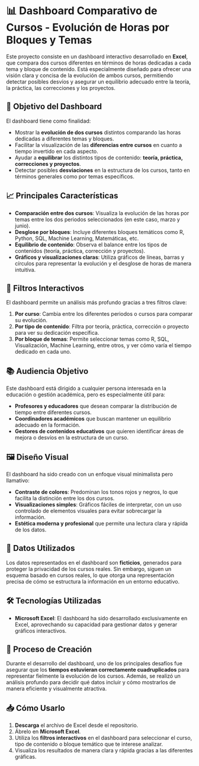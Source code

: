 # 📊 Dashboard Comparativo de Cursos - Evolución de Horas por Bloques y Temas

Este proyecto consiste en un dashboard interactivo desarrollado en **Excel**, que compara dos cursos diferentes en términos de horas dedicadas a cada tema y bloque de contenido. Está especialmente diseñado para ofrecer una visión clara y concisa de la evolución de ambos cursos, permitiendo detectar posibles desvíos y asegurar un equilibrio adecuado entre la teoría, la práctica, las correcciones y los proyectos.

## 🚀 Objetivo del Dashboard
El dashboard tiene como finalidad:
- Mostrar la **evolución de dos cursos** distintos comparando las horas dedicadas a diferentes temas y bloques.
- Facilitar la visualización de las **diferencias entre cursos** en cuanto a tiempo invertido en cada aspecto.
- Ayudar a **equilibrar** los distintos tipos de contenido: **teoría, práctica, correcciones y proyectos**.
- Detectar posibles **desviaciones** en la estructura de los cursos, tanto en términos generales como por temas específicos.

## 📈 Principales Características
- **Comparación entre dos cursos**: Visualiza la evolución de las horas por temas entre los dos periodos seleccionados (en este caso, marzo y junio).
- **Desglose por bloques**: Incluye diferentes bloques temáticos como R, Python, SQL, Machine Learning, Matemáticas, etc.
- **Equilibrio de contenido**: Observa el balance entre los tipos de contenidos (teoría, práctica, corrección y proyectos).
- **Gráficos y visualizaciones claras**: Utiliza gráficos de líneas, barras y círculos para representar la evolución y el desglose de horas de manera intuitiva.

## 🔎 Filtros Interactivos
El dashboard permite un análisis más profundo gracias a tres filtros clave:
1. **Por curso**: Cambia entre los diferentes periodos o cursos para comparar su evolución.
2. **Por tipo de contenido**: Filtra por teoría, práctica, corrección o proyecto para ver su dedicación específica.
3. **Por bloque de temas**: Permite seleccionar temas como R, SQL, Visualización, Machine Learning, entre otros, y ver cómo varía el tiempo dedicado en cada uno.

## 📚 Audiencia Objetivo
Este dashboard está dirigido a cualquier persona interesada en la educación o gestión académica, pero es especialmente útil para:
- **Profesores y educadores** que desean comparar la distribución de tiempo entre diferentes cursos.
- **Coordinadores académicos** que buscan mantener un equilibrio adecuado en la formación.
- **Gestores de contenidos educativos** que quieren identificar áreas de mejora o desvíos en la estructura de un curso.

## 🖼️ Diseño Visual
El dashboard ha sido creado con un enfoque visual minimalista pero llamativo:
- **Contraste de colores**: Predominan los tonos rojos y negros, lo que facilita la distinción entre los dos cursos.
- **Visualizaciones simples**: Gráficos fáciles de interpretar, con un uso controlado de elementos visuales para evitar sobrecargar la información.
- **Estética moderna y profesional** que permite una lectura clara y rápida de los datos.

## 📂 Datos Utilizados
Los datos representados en el dashboard son **ficticios**, generados para proteger la privacidad de los cursos reales. Sin embargo, siguen un esquema basado en cursos reales, lo que otorga una representación precisa de cómo se estructura la información en un entorno educativo.

## 🛠️ Tecnologías Utilizadas
- **Microsoft Excel**: El dashboard ha sido desarrollado exclusivamente en Excel, aprovechando su capacidad para gestionar datos y generar gráficos interactivos.

## 🔧 Proceso de Creación
Durante el desarrollo del dashboard, uno de los principales desafíos fue asegurar que los **tiempos estuvieran correctamente cuadruplicados** para representar fielmente la evolución de los cursos. Además, se realizó un análisis profundo para decidir qué datos incluir y cómo mostrarlos de manera eficiente y visualmente atractiva.

## 📥 Cómo Usarlo
1. **Descarga** el archivo de Excel desde el repositorio.
2. Ábrelo en **Microsoft Excel**.
3. Utiliza los **filtros interactivos** en el dashboard para seleccionar el curso, tipo de contenido o bloque temático que te interese analizar.
4. Visualiza los resultados de manera clara y rápida gracias a las diferentes gráficas.

